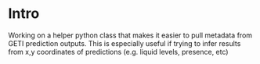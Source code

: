 # Intro
Working on a helper python class that makes it easier to pull metadata from GETI prediction outputs. This is especially useful if trying to infer results from x,y coordinates of predictions (e.g. liquid levels, presence, etc)
